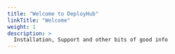 ```yaml
---
title: "Welcome to DeployHub"
linkTitle: "Welcome"
weight: 1
description: >
  Installation, Support and other bits of good info
---
```

